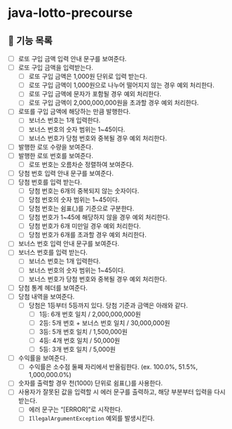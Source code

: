 # java-lotto-precourse

## 🎱 기능 목록

- [ ] 로또 구입 금액 입력 안내 문구를 보여준다.
- [ ] 로또 구입 금액을 입력받는다.
    - [ ] 로또 구입 금액은 1,000원 단위로 입력 받는다.
    - [ ] 로또 구입 금액이 1,000원으로 나누어 떨어지지 않는 경우 예외 처리한다.
    - [ ] 로또 구입 금액에 문자가 포함될 경우 예외 처리한다.
    - [ ] 로또 구입 금액이 2,000,000,000원을 초과할 경우 예외 처리한다.
- [ ] 로또를 구입 금액에 해당하는 만큼 발행한다.
    - [ ] 보너스 번호는 1개 입력한다.
    - [ ] 보너스 번호의 숫자 범위는 1~45이다.
    - [ ] 보너스 번호가 당첨 번호와 중복될 경우 예외 처리한다.
- [ ] 발행한 로또 수량을 보여준다.
- [ ] 발행한 로또 번호를 보여준다.
    - [ ] 로또 번호는 오름차순 정렬하여 보여준다.
- [ ] 당첨 번호 입력 안내 문구를 보여준다.
- [ ] 당첨 번호를 입력 받는다.
    - [ ] 당첨 번호는 6개의 중복되지 않는 숫자이다.
    - [ ] 당첨 번호의 숫자 범위는 1~45이다.
    - [ ] 당첨 번호는 쉼표(,)를 기준으로 구분한다.
    - [ ] 당첨 번호가 1~45에 해당하지 않을 경우 예외 처리한다.
    - [ ] 당첨 번호가 6개 미만일 경우 예외 처리한다.
    - [ ] 당첨 번호가 6개를 초과할 경우 예외 처리한다.
- [ ] 보너스 번호 입력 안내 문구를 보여준다.
- [ ] 보너스 번호를 입력 받는다.
    - [ ] 보너스 번호는 1개 입력한다.
    - [ ] 보너스 번호의 숫자 범위는 1~45이다.
    - [ ] 보너스 번호가 당첨 번호와 중복될 경우 예외 처리한다.
- [ ] 당첨 통계 헤더를 보여준다.
- [ ] 당첨 내역을 보여준다.
    - [ ] 당첨은 1등부터 5등까지 있다. 당첨 기준과 금액은 아래와 같다.
        - [ ] 1등: 6개 번호 일치 / 2,000,000,000원
        - [ ] 2등: 5개 번호 + 보너스 번호 일치 / 30,000,000원
        - [ ] 3등: 5개 번호 일치 / 1,500,000원
        - [ ] 4등: 4개 번호 일치 / 50,000원
        - [ ] 5등: 3개 번호 일치 / 5,000원
- [ ] 수익률을 보여준다.
    - [ ] 수익률은 소수점 둘째 자리에서 반올림한다. (ex. 100.0%, 51.5%, 1,000,000.0%)
- [ ] 숫자를 출력할 경우 천(1000) 단위로 쉼표(,)를 사용한다.
- [ ] 사용자가 잘못된 값을 입력할 시 에러 문구를 출력하고, 해당 부분부터 입력을 다시 받는다.
    - [ ] 에러 문구는 “[ERROR]”로 시작한다.
    - [ ] `IllegalArgumentException` 예외를 발생시킨다.
